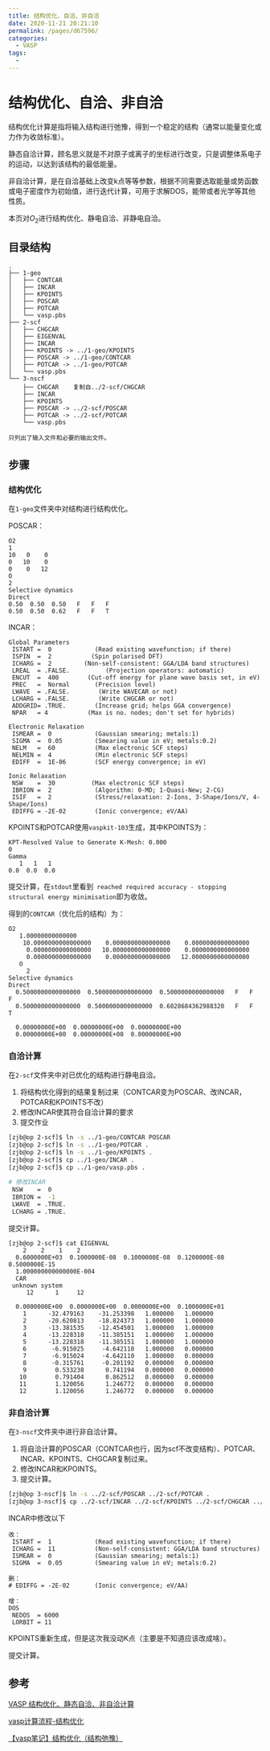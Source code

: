 ```yaml
---
title: 结构优化、自洽、非自洽
date: 2020-11-21 20:21:10
permalink: /pages/d67596/
categories: 
  - VASP
tags: 
  - 
---
```


# 结构优化、自洽、非自洽

结构优化计算是指将输入结构进行弛豫，得到一个稳定的结构（通常以能量变化或力作为收敛标准）。

静态自洽计算，顾名思义就是不对原子或离子的坐标进行改变，只是调整体系电子的运动，以达到该结构的最低能量。

非自洽计算，是在自洽基础上改变k点等等参数，根据不同需要选取能量或势函数或电子密度作为初始值，进行迭代计算，可用于求解DOS，能带或者光学等其他性质。



本页对$O_2$进行结构优化、静电自洽、非静电自洽。

## 目录结构

```
.
├── 1-geo
│   ├── CONTCAR
│   ├── INCAR
│   ├── KPOINTS
│   ├── POSCAR
│   ├── POTCAR
│   └── vasp.pbs
├── 2-scf
│   ├── CHGCAR
│   ├── EIGENVAL
│   ├── INCAR
│   ├── KPOINTS -> ../1-geo/KPOINTS
│   ├── POSCAR -> ../1-geo/CONTCAR
│   ├── POTCAR -> ../1-geo/POTCAR
│   └── vasp.pbs
└── 3-nscf
    ├── CHGCAR    复制自../2-scf/CHGCAR
    ├── INCAR
    ├── KPOINTS
    ├── POSCAR -> ../2-scf/POSCAR
    ├── POTCAR -> ../2-scf/POTCAR
    └── vasp.pbs
    
只列出了输入文件和必要的输出文件。
```

## 步骤

### 结构优化

在`1-geo`文件夹中对结构进行结构优化。

POSCAR：

```
O2                                      
1     
10   0    0
0   10    0
0    0   12
O 
2
Selective dynamics
Direct
0.50  0.50  0.50   F   F   F
0.50  0.50  0.62   F   F   T
```

INCAR：

```
Global Parameters
 ISTART =  0            (Read existing wavefunction; if there)
 ISPIN  =  2           (Spin polarised DFT)
 ICHARG =  2         (Non-self-consistent: GGA/LDA band structures)
 LREAL  = .FALSE.          (Projection operators: automatic)
 ENCUT  =  400        (Cut-off energy for plane wave basis set, in eV)
 PREC   =  Normal       (Precision level)
 LWAVE  = .FALSE.        (Write WAVECAR or not)
 LCHARG = .FALSE.        (Write CHGCAR or not)
 ADDGRID= .TRUE.        (Increase grid; helps GGA convergence)
 NPAR   = 4           (Max is no. nodes; don't set for hybrids)

Electronic Relaxation
 ISMEAR =  0            (Gaussian smearing; metals:1)
 SIGMA  =  0.05         (Smearing value in eV; metals:0.2)
 NELM   =  60           (Max electronic SCF steps)
 NELMIN =  4            (Min electronic SCF steps)
 EDIFF  =  1E-06        (SCF energy convergence; in eV)

Ionic Relaxation
 NSW    =  30          (Max electronic SCF steps)
 IBRION =  2            (Algorithm: 0-MD; 1-Quasi-New; 2-CG)
 ISIF   =  2            (Stress/relaxation: 2-Ions, 3-Shape/Ions/V, 4-Shape/Ions)
 EDIFFG = -2E-02        (Ionic convergence; eV/AA)
```

KPOINTS和POTCAR使用`vaspkit-103`生成，其中KPOINTS为：

```
KPT-Resolved Value to Generate K-Mesh: 0.000
0
Gamma
   1   1   1
0.0  0.0  0.0
```

提交计算，在`stdout`里看到` reached required accuracy - stopping structural energy minimisation`即为收敛。

得到的`CONTCAR`（优化后的结构）为：

```
O2                                      
   1.00000000000000     
    10.0000000000000000    0.0000000000000000    0.0000000000000000
     0.0000000000000000   10.0000000000000000    0.0000000000000000
     0.0000000000000000    0.0000000000000000   12.0000000000000000
   O 
     2
Selective dynamics
Direct
  0.5000000000000000  0.5000000000000000  0.5000000000000000   F   F   F
  0.5000000000000000  0.5000000000000000  0.6028684362988320   F   F   T
 
  0.00000000E+00  0.00000000E+00  0.00000000E+00
  0.00000000E+00  0.00000000E+00  0.00000000E+00
```

### 自洽计算

在`2-scf`文件夹中对已优化的结构进行静电自洽。

1. 将结构优化得到的结果复制过来（CONTCAR变为POSCAR、改INCAR，POTCAR和KPOINTS不改）
2. 修改INCAR使其符合自洽计算的要求
3. 提交作业

```bash
[zjb@op 2-scf]$ ln -s ../1-geo/CONTCAR POSCAR
[zjb@op 2-scf]$ ln -s ../1-geo/POTCAR .
[zjb@op 2-scf]$ ln -s ../1-geo/KPOINTS .
[zjb@op 2-scf]$ cp ../1-geo/INCAR .
[zjb@op 2-scf]$ cp ../1-geo/vasp.pbs .

# 修改INCAR
 NSW    =  0
 IBRION =  -1
 LWAVE  = .TRUE.
 LCHARG = .TRUE.
```

提交计算。

```
[zjb@op 2-scf]$ cat EIGENVAL 
    2    2    1    2
  0.6000000E+03  0.1000000E-08  0.1000000E-08  0.1200000E-08  0.5000000E-15
  1.000000000000000E-004
  CAR 
 unknown system                          
     12      1     12
 
  0.0000000E+00  0.0000000E+00  0.0000000E+00  0.1000000E+01
    1      -32.479163    -31.253398   1.000000   1.000000
    2      -20.620813    -18.824373   1.000000   1.000000
    3      -13.381535    -12.454501   1.000000   1.000000
    4      -13.228318    -11.385151   1.000000   1.000000
    5      -13.228318    -11.385151   1.000000   1.000000
    6       -6.915025     -4.642110   1.000000   0.000000
    7       -6.915024     -4.642110   1.000000   0.000000
    8       -0.315761     -0.201192   0.000000   0.000000
    9        0.533238      0.741194   0.000000   0.000000
   10        0.791404      0.862512   0.000000   0.000000
   11        1.120056      1.246772   0.000000   0.000000
   12        1.120056      1.246772   0.000000   0.000000
```



### 非自洽计算

在`3-nscf`文件夹中进行非自洽计算。

1. 将自洽计算的POSCAR（CONTCAR也行，因为scf不改变结构）、POTCAR、INCAR、KPOINTS、CHGCAR复制过来。
2. 修改INCAR和KPOINTS。
3. 提交计算。

```bash
[zjb@op 3-nscf]$ ln -s ../2-scf/POSCAR ../2-scf/POTCAR .
[zjb@op 3-nscf]$ cp ../2-scf/INCAR ../2-scf/KPOINTS ../2-scf/CHGCAR ../2-scf/vasp.pbs .
```

INCAR中修改以下

```
改：
 ISTART =  1            (Read existing wavefunction; if there)
 ICHARG =  11           (Non-self-consistent: GGA/LDA band structures)
 ISMEAR =  0            (Gaussian smearing; metals:1)
 SIGMA  =  0.05         (Smearing value in eV; metals:0.2)

删：
# EDIFFG = -2E-02       (Ionic convergence; eV/AA)

增：
DOS
 NEDOS  = 6000
 LORBIT = 11 
```

KPOINTS重新生成，但是这次我没动K点（主要是不知道应该改成啥）。

提交计算。



## 参考

[VASP 结构优化、静态自洽、非自洽计算](https://blog.csdn.net/kyang_823/article/details/59110848)

[vasp计算流程-结构优化](https://cndaqiang.github.io/2018/01/23/vasp-step1/)

[【vasp笔记】结构优化（结构弛豫）](https://blog.csdn.net/flowingsand/article/details/103656692)




